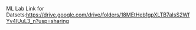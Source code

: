 ML Lab 
Link for Datsets:https://drive.google.com/drive/folders/18MEtHeb1gpXLTB7aIsS2WfYv4lUuL3_n?usp=sharing
